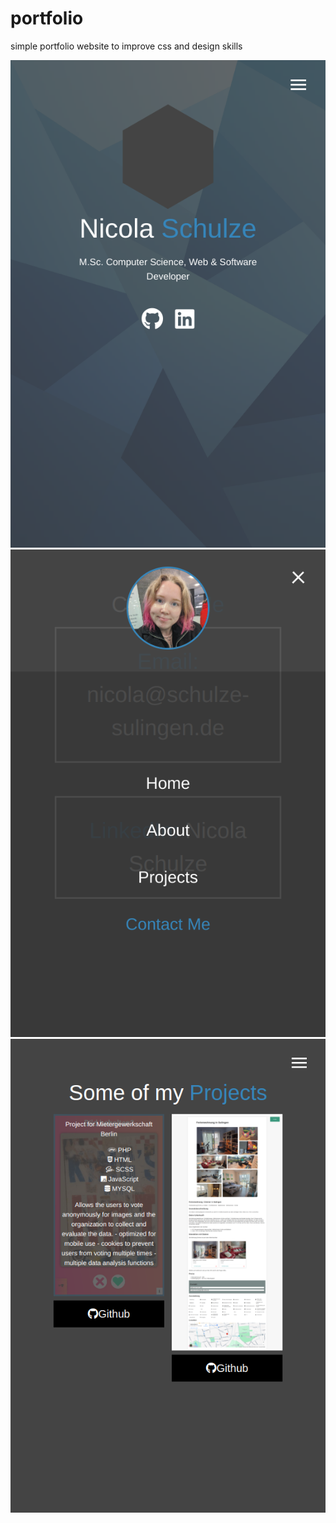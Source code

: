 # portfolio
simple portfolio website to improve css and design skills

![screenshot_index.png](screenshot_index.png)![screenshot_menu.png](screenshot_menu.png)![screenshot_work.png](screenshot_work.png)